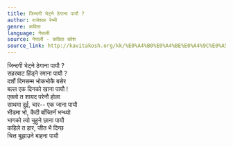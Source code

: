 ```yaml
---
title: जिन्दगी भेट्ने ठेगाना पायौ ?
author: राजेश्वर रेग्मी
genre: कविता
language: नेपाली
source: नेपाली - कविता कोश
source_link: http://kavitakosh.org/kk/%E0%A4%B0%E0%A4%BE%E0%A4%9C%E0%A5%87%E0%A4%B6%E0%A5%8D%E0%A4%B5%E0%A4%B0_%E0%A4%B0%E0%A5%87%E0%A4%97%E0%A5%8D%E0%A4%AE%E0%A5%80
---
```


जिन्दगी भेट्ने ठेगाना पायौ ?  
सहरबाट हिंड्ने रमाना पायौ ?  
दशौं दिनसम्म भोकभोकै बसेर  
बल्ल एक दिनको खाना पायौ !  
एक्लो त शायद परेनौ होला  
साथमा दुई, चार-- एक जाना पायौ  
भीडमा भो, कैदी बाँच्तिनँ भन्थ्यो  
भागको त्यो चुहुने छाना पायौ  
कहिले त हार, जीत भै दिन्छ  
चित्त बुझाउने बाहना पायौ
